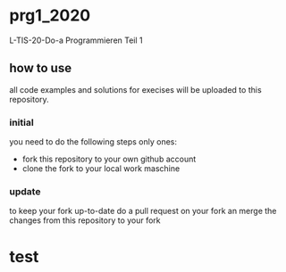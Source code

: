 # prg1_2020
L-TIS-20-Do-a Programmieren Teil 1

## how to use
all code examples and solutions for execises will be uploaded to this repository.

### initial
you need to do the following steps only ones:
- fork this repository to your own github account
- clone the fork to your local work maschine

### update
to keep your fork up-to-date do a pull request on your fork an merge the changes from this repository to your fork

# test
